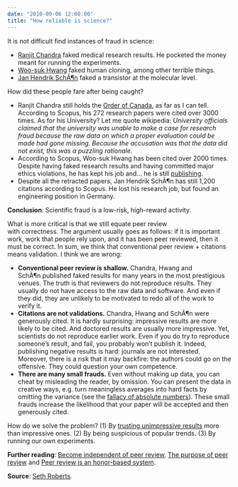 ```yaml
---
date: "2010-09-06 12:00:00"
title: "How reliable is science?"
---
```




It is not difficult find instances of fraud in science:

- [Ranjit Chandra](https://en.wikipedia.org/wiki/Ranjit_Chandra) faked medical research results. He pocketed the money meant for running the experiments.
- [Woo-suk Hwang](https://en.wikipedia.org/wiki/Hwang_Woo-Suk#Controversies) faked human cloning, among other terrible things.
- [Jan Hendrik SchÃ¶n](https://en.wikipedia.org/wiki/Sch%C3%B6n_scandal) faked a transistor at the molecular level.


How did these people fare after being caught?

- Ranjit Chandra still holds the [Order of Canada](https://en.wikipedia.org/wiki/Category:Officers_of_the_Order_of_Canada), as far as I can tell. According to Scopus, his 272 research papers were cited over 3000 times. As for his University? Let me quote wikipedia: <em>University officials claimed that the university was unable to make a case for research fraud because the raw data on which a proper evaluation could be made had gone missing. Because the accusation was that the data did not exist, this was a puzzling rationale.</em>
- According to Scopus, Woo-suk Hwang has been cited over 2000 times. Despite having faked research results and having committed major ethics violations, he has kept his job and&hellip; he is still [publishing](http://www.ncbi.nlm.nih.gov/pubmed/19996555).
- Despite all the retracted papers, Jan Hendrik SchÃ¶n has still 1,200 citations according to Scopus. He lost his research job, but found an engineering position in Germany.


__Conclusion__: Scientific fraud is a low-risk, high-reward activity.

What is more critical is that we still equate peer review with correctness. The argument usually goes as follows: if it is important work, work that people rely upon, and it has been peer reviewed, then it must be correct. In sum, we think that conventional peer review + citations means validation. I think we are wrong:

- __Conventional peer review is shallow.__ Chandra, Hwang and SchÃ¶n published faked results for many years in the most prestigious venues. The truth is that reviewers do not reproduce results. They usually do not have access to the raw data and software. And even if they did, they are unlikely to be motivated to redo all of the work to verify it.
- __Citations are not validations.__ Chandra, Hwang and SchÃ¶n were generously cited. It is hardly surprising: impressive results are more likely to be cited. And doctored results are usually more impressive. Yet, scientists do not reproduce earlier work. Even if you do try to reproduce someone&rsquo;s result, and fail, you probably won&rsquo;t publish it. Indeed, publishing negative results is hard: journals are not interested. Moreover, there is a risk that it may backfire: the authors could go on the offensive. They could question your own competence.
- __There are many small frauds.__ Even without making up data, you can cheat by misleading the reader, by omission. You can present the data in creative ways, e.g. turn meaningless averages into hard facts by omitting the variance (see the [fallacy of absolute numbers](/lemire/blog/2010/06/18/the-fallacy-of-absolute-numbers/)). These small frauds increase the likelihood that your paper will be accepted and then generously cited.


How do we solve the problem? (1) By [trusting unimpressive results](/lemire/blog/2008/10/28/when-in-doubts-prefer-unimpressive-negative-results/) more than impressive ones. (2) By being suspicious of popular trends. (3) By running our own experiments.

__Further reading__: [Become independent of peer review](/lemire/blog/2009/10/26/become-independent-of-peer-review/), [The purpose of peer review](/lemire/blog/2009/01/09/the-purpose-of-peer-review/) and [Peer review is an honor-based system](http://www.daniel-lemire.com/blog/archives/2008/08/21/peer-review-is-an-honor-based-system/).

__Source__: [Seth Roberts](http://blog.sethroberts.net/2010/09/05/plastic-fantastic-by-e-s-reich/).

